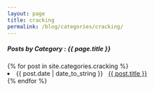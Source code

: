 ```yaml
---
layout: page
title: cracking
permalink: /blog/categories/cracking/
---
```


<h5> Posts by Category : {{ page.title }} </h5>

<div class="card">
{% for post in site.categories.cracking %}
 <li class="category-posts"><span>{{ post.date | date_to_string }}</span> &nbsp; <a href="{{ post.url }}">{{ post.title }}</a></li>
{% endfor %}
</div>
